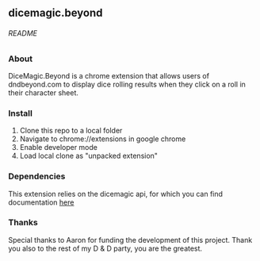 ## dicemagic.beyond 
###### README

### About
DiceMagic.Beyond is a chrome extension that allows users of dndbeyond.com to display dice rolling results when they click on a roll in their character sheet.

### Install
1. Clone this repo to a local folder
2. Navigate to chrome://extensions in google chrome
3. Enable developer mode
4. Load local clone as "unpacked extension"

### Dependencies
This extension relies on the dicemagic api, for which you can find documentation [here](https://github.com/aasmall/dicemagic "dicemagic on github")


### Thanks
Special thanks to Aaron for funding the development of this project. Thank you also to the rest of my D & D party, you are the greatest.
